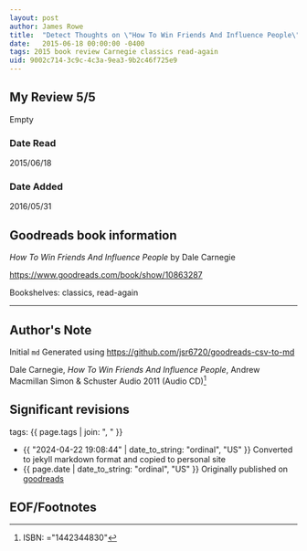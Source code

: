 ```yaml
---
layout: post
author: James Rowe
title:  "Detect Thoughts on \"How To Win Friends And Influence People\""
date:   2015-06-18 00:00:00 -0400
tags: 2015 book review Carnegie classics read-again
uid: 9002c714-3c9c-4c3a-9ea3-9b2c46f725e9
---
```


<!-- highly dependent on how you personally use jekyll templates, and how you want this to show up -->
<!-- escape any jekyll keys with double brackets -->

## My Review 5/5

Empty

### Date Read
2015/06/18

### Date Added
2016/05/31

## Goodreads book information

*How To Win Friends And Influence People* by Dale Carnegie

https://www.goodreads.com/book/show/10863287

Bookshelves: classics, read-again

---

## Author's Note

Initial `md` Generated using https://github.com/jsr6720/goodreads-csv-to-md

Dale Carnegie, *How To Win Friends And Influence People*, Andrew Macmillan Simon & Schuster Audio 2011 (Audio CD)[^1]

## Significant revisions

tags: {{ page.tags | join: ", " }} <!-- todo move this somewhere -->

- {{ "2024-04-22 19:08:44" | date_to_string: "ordinal", "US" }} Converted to jekyll markdown format and copied to personal site
- {{ page.date | date_to_string: "ordinal", "US" }} Originally published on [goodreads](https://www.goodreads.com)

## EOF/Footnotes

[^1]: ISBN: ="1442344830"